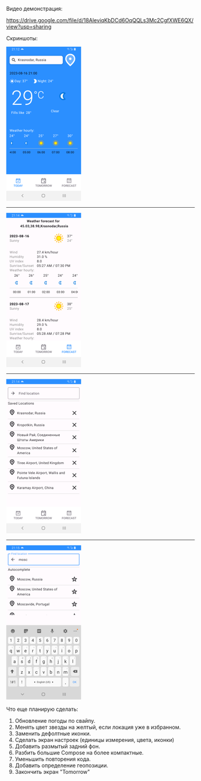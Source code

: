 Видео демонстрация:

https://drive.google.com/file/d/18AleviqKbDCd6OqQQLs3Mc2CgfXWE6QX/view?usp=sharing

Скриншоты:

![Screenshot_20230816](app/src/main/res/drawable/screenshot_20230816.png)

---------------

![Screenshot_20230816_1](app/src/main/res/drawable/screenshot_20230816_1.png)

------------

![Screenshot_20230816_2](app/src/main/res/drawable/screenshot_20230816_2.png)

------------

![Screenshot_20230816_3](app/src/main/res/drawable/screenshot_20230816_3.png)

Что еще планирую сделать:
1. Обновление погоды по свайпу.
2. Менять цвет звезды на желтый, если локация уже в избранном.
3. Заменить дефолтные иконки.
4. Сделать экран настроек (единицы измерения, цвета, иконки)
5. Добавить размытый задний фон.
6. Разбить большие Compose на более компактные.
7. Уменьшить повторения кода.
8. Добавить определение геопозиции.
9. Закончить экран "Tomorrow"


